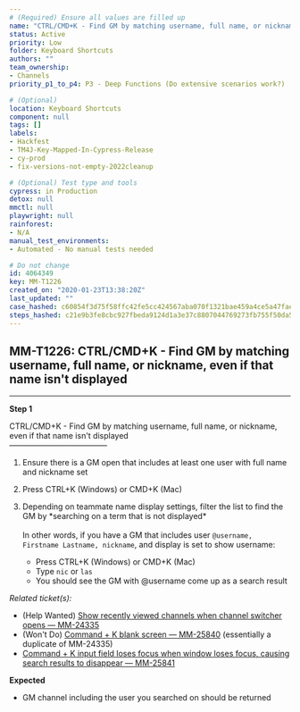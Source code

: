 ```yaml
---
# (Required) Ensure all values are filled up
name: "CTRL/CMD+K - Find GM by matching username, full name, or nickname, even if that name isn't displayed"
status: Active
priority: Low
folder: Keyboard Shortcuts
authors: ""
team_ownership: 
- Channels
priority_p1_to_p4: P3 - Deep Functions (Do extensive scenarios work?)

# (Optional)
location: Keyboard Shortcuts
component: null
tags: []
labels: 
- Hackfest
- TM4J-Key-Mapped-In-Cypress-Release
- cy-prod
- fix-versions-not-empty-2022cleanup

# (Optional) Test type and tools
cypress: in Production
detox: null
mmctl: null
playwright: null
rainforest: 
- N/A
manual_test_environments: 
- Automated - No manual tests needed

# Do not change
id: 4064349
key: MM-T1226
created_on: "2020-01-23T13:38:20Z"
last_updated: ""
case_hashed: c60854f3d75f58ffc42fe5cc424567aba070f1321bae459a4ce5a47fae03c60c0928400f117191e54eb709a33e601a57
steps_hashed: c21e9b3fe8cbc927fbeda9124d1a3e37c8807044769273fb755f50da5b7100016a25f47abc6ff55a668fc9872c8fa944
---
```


<!-- (Auto-generated) Based on frontmatter's "key" and "name" -->

## MM-T1226: CTRL/CMD+K - Find GM by matching username, full name, or nickname, even if that name isn't displayed

---

**Step 1**

CTRL/CMD+K - Find GM by matching username, full name, or nickname, even if that name isn't displayed\
–––––––––––––––––––––––––

1. Ensure there is a GM open that includes at least one user with full name and nickname set

2. Press CTRL+K (Windows) or CMD+K (Mac)

3. Depending on teammate name display settings, filter the list to find the GM by \*searching on a term that is not displayed\*\
   \
   In other words, if you have a GM that includes user `@username, Firstname Lastname, nickname`, and display is set to show username:

   - Press CTRL+K (Windows) or CMD+K (Mac)
   - Type `nic` or `las`
   - You should see the GM with @username come up as a search result

_Related ticket(s):_

- (Help Wanted) [Show recently viewed channels when channel switcher opens — MM-24335](https://mattermost.atlassian.net/browse/MM-24335)
- (Won't Do) [Command + K blank screen — MM-25840](https://mattermost.atlassian.net/browse/MM-25840) (essentially a duplicate of MM-24335)
- [Command + K input field loses focus when window loses focus, causing search results to disappear — MM-25841](https://mattermost.atlassian.net/browse/MM-)

**Expected**

- GM channel including the user you searched on should be returned
